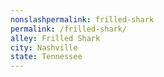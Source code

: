 ```yaml
---
﻿nonslashpermalink: frilled-shark
permalink: /frilled-shark/
alley: Frilled Shark
city: Nashville
state: Tennessee
---
```

